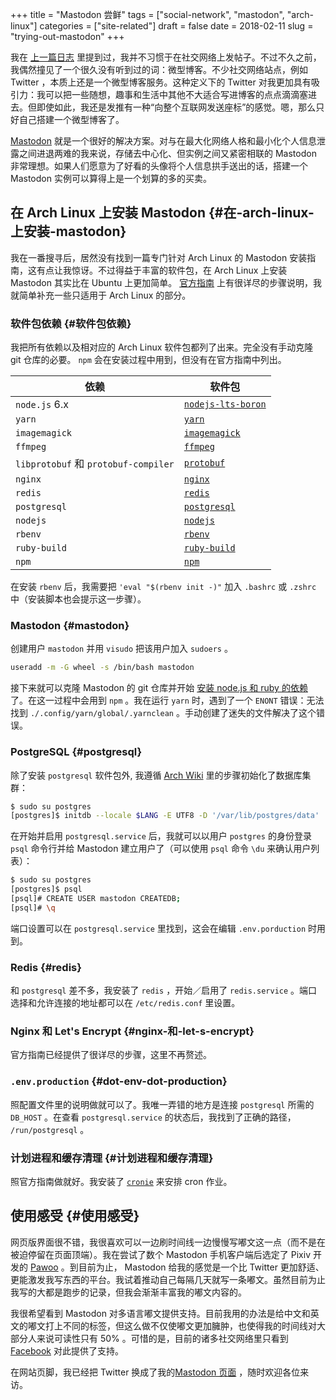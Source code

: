 +++
title = "Mastodon 尝鲜"
tags = ["social-network", "mastodon", "arch-linux"]
categories = ["site-related"]
draft = false
date = 2018-02-11
slug = "trying-out-mastodon"
+++

我在 [上一篇日志](https://www.shimmy1996.com/zh/posts/2017/10/22/no-more-disqusting-disqus/) 里提到过，我并不习惯于在社交网络上发帖子。不过不久之前，我偶然撞见了一个很久没有听到过的词：微型博客。不少社交网络站点，例如 Twitter ，本质上还是一个微型博客服务。这种定义下的 Twitter 对我更加具有吸引力：我可以把一些随想，趣事和生活中其他不大适合写进博客的点点滴滴塞进去。但即使如此，我还是发推有一种“向整个互联网发送座标”的感觉。嗯，那么只好自己搭建一个微型博客了。

[Mastodon](https://github.com/tootsuite/mastodon) 就是一个很好的解决方案。对与在最大化网络人格和最小化个人信息泄露之间进退两难的我来说，存储去中心化、但实例之间又紧密相联的 Mastodon 非常理想。如果人们愿意为了好看的头像将个人信息拱手送出的话，搭建一个 Mastodon 实例可以算得上是一个划算的多的买卖。


## 在 Arch Linux 上安装 Mastodon {#在-arch-linux-上安装-mastodon}

我在一番搜寻后，居然没有找到一篇专门针对 Arch Linux 的 Mastodon 安装指南，这有点让我惊讶。不过得益于丰富的软件包，在 Arch Linux 上安装 Mastodon 其实比在 Ubuntu 上更加简单。 [官方指南](https://github.com/tootsuite/documentation/blob/master/Running-Mastodon/Production-guide.md) 上有很详尽的步骤说明，我就简单补充一些只适用于 Arch Linux 的部分。


### 软件包依赖 {#软件包依赖}

我把所有依赖以及相对应的 Arch Linux 软件包都列了出来。完全没有手动克隆 git 仓库的必要。 `npm` 会在安装过程中用到，但没有在官方指南中列出。

| 依赖                                | 软件包                                                                                        |
|-----------------------------------|--------------------------------------------------------------------------------------------|
| `node.js` 6.x                       | [`nodejs-lts-boron`](https://www.archlinux.org/packages/community/x86%5F64/nodejs-lts-boron/) |
| `yarn`                              | [`yarn`](https://www.archlinux.org/packages/community/any/yarn/)                              |
| `imagemagick`                       | [`imagemagick`](https://www.archlinux.org/packages/extra/x86%5F64/imagemagick/)               |
| `ffmpeg`                            | [`ffmpeg`](https://www.archlinux.org/packages/extra/x86%5F64/ffmpeg/)                         |
| `libprotobuf` 和 `protobuf-compiler` | [`protobuf`](https://www.archlinux.org/packages/?sort=&q=protobuf&maintainer=&flagged=)       |
| `nginx`                             | [`nginx`](https://www.archlinux.org/packages/extra/x86%5F64/nginx/)                           |
| `redis`                             | [`redis`](https://www.archlinux.org/packages/community/x86%5F64/redis/)                       |
| `postgresql`                        | [`postgresql`](https://www.archlinux.org/packages/extra/x86%5F64/postgresql/)                 |
| `nodejs`                            | [`nodejs`](https://www.archlinux.org/packages/community/x86%5F64/nodejs/)                     |
| `rbenv`                             | [`rbenv`](https://aur.archlinux.org/packages/rbenv/)                                          |
| `ruby-build`                        | [`ruby-build`](https://aur.archlinux.org/packages/ruby-build/)                                |
| `npm`                               | [`npm`](https://www.archlinux.org/packages/community/any/npm/)                                |

在安装 `rbenv` 后，我需要把 `'eval "$(rbenv init -)"` 加入 `.bashrc` 或 `.zshrc` 中（安装脚本也会提示这一步骤）。


### Mastodon {#mastodon}

创建用户 `mastodon` 并用 `visudo` 把该用户加入 `sudoers` 。

```sh
useradd -m -G wheel -s /bin/bash mastodon
```

接下来就可以克隆 Mastodon 的 git 仓库并开始 [安装 node.js 和 ruby 的依赖](https://github.com/tootsuite/documentation/blob/master/Running-Mastodon/Production-guide.md#nodejs-and-ruby-dependencies) 了。在这一过程中会用到 `npm` 。我在运行 `yarn` 时，遇到了一个 `ENONT` 错误：无法找到 `./.config/yarn/global/.yarnclean` 。手动创建了迷失的文件解决了这个错误。


### PostgreSQL {#postgresql}

除了安装 `postgresql` 软件包外, 我遵循 [Arch Wiki](https://wiki.archlinux.org/index.php/PostgreSQL) 里的步骤初始化了数据库集群：

```sh
$ sudo su postgres
[postgres]$ initdb --locale $LANG -E UTF8 -D '/var/lib/postgres/data'
```

在开始并启用 `postgresql.service` 后，我就可以以用户 `postgres` 的身份登录 `psql` 命令行并给 Mastodon 建立用户了（可以使用 `psql` 命令 `\du` 来确认用户列表）：

```sh
$ sudo su postgres
[postgres]$ psql
[psql]# CREATE USER mastodon CREATEDB;
[psql]# \q
```

端口设置可以在 `postgresql.service` 里找到，这会在编辑 `.env.porduction` 时用到。


### Redis {#redis}

和 `postgresql` 差不多，我安装了 `redis` ，开始／启用了 `redis.service` 。端口选择和允许连接的地址都可以在 `/etc/redis.conf` 里设置。


### Nginx 和 Let's Encrypt {#nginx-和-let-s-encrypt}

官方指南已经提供了很详尽的步骤，这里不再赘述。


### `.env.production` {#dot-env-dot-production}

照配置文件里的说明做就可以了。我唯一弄错的地方是连接 `postgresql` 所需的 `DB_HOST` 。在查看 `postgresql.service` 的状态后，我找到了正确的路径， `/run/postgresql` 。


### 计划进程和缓存清理 {#计划进程和缓存清理}

照官方指南做就好。我安装了 [`cronie`](https://www.archlinux.org/packages/core/x86%5F64/cronie/) 来安排 cron 作业。


## 使用感受 {#使用感受}

网页版界面很不错，我很喜欢可以一边刷时间线一边慢慢写嘟文这一点（而不是在被迫停留在页面顶端）。我在尝试了数个 Mastodon 手机客户端后选定了 Pixiv 开发的 [Pawoo](https://pawoo.net/about) 。到目前为止， Mastodon 给我的感觉是一个比 Twitter 更加舒适、更能激发我写东西的平台。我试着推动自己每隔几天就写一条嘟文。虽然目前为止我写的大都是跑步的记录，但我会渐渐丰富我的嘟文内容的。

我很希望看到 Mastodon 对多语言嘟文提供支持。目前我用的办法是给中文和英文的嘟文打上不同的标签，但这么做不仅使嘟文更加臃肿，也使得我的时间线对大部分人来说可读性只有 50% 。可惜的是，目前的诸多社交网络里只看到 [Facebook](https://code.facebook.com/posts/597373993776783) 对此提供了支持。

在网站页脚，我已经把 Twitter 换成了我的[Mastodon 页面](https://mstdn.shimmy1996.com/@shimmy1996) ，随时欢迎各位来访。
